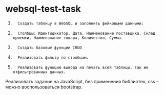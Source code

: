 # websql-test-task

1.       Создать таблицу в WebSQL и заполнить фейковыми данными:

2.       Столбцы: Идентификатор, Дата, Наименование поставщика, Склад приемки, Наименование товара, Количество, Сумма.

3.       Создать базовые функции CRUD

4.       Реализовать фильтр по столбцам.

5.       Реализовать функцию вывода на печать всей таблицы, так же отфильтрованных данных.

Реализовать задание на JavaScript, без применения библиотек, css – можно воспользоваться bootstrap.
